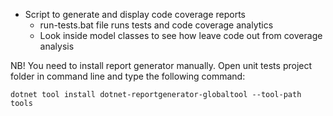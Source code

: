 * Script to generate and display code coverage reports
    * run-tests.bat file runs tests and code coverage analytics
    * Look inside model classes to see how leave code out from coverage analysis

NB! You need to install report generator manually. Open unit tests project folder in command line and type the following command: 

```
dotnet tool install dotnet-reportgenerator-globaltool --tool-path tools
```

